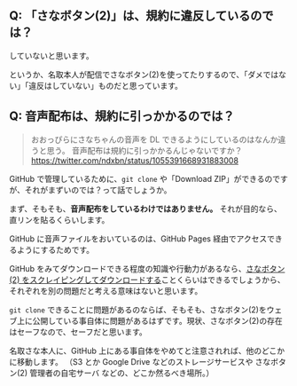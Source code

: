 ## Q: 「さなボタン(2)」は、規約に違反しているのでは？

していないと思います。

というか、名取本人が配信でさなボタン(2)を使ってたりするので、「ダメではない」「違反はしていない」ものだと思っています。

## Q: 音声配布は、規約に引っかかるのでは？

> おおっぴらにさなちゃんの音声を DL できるようにしているのはなんか違うと思う。
> 音声配布は規約に引っかかるんじゃないですか？
> https://twitter.com/ndxbn/status/1055391668931883008

GitHub で管理しているために、`git clone` や「Download ZIP」ができるのですが、それがまずいのでは？って話でしょうか。

まず、そもそも、**音声配布をしているわけではありません。**
それが目的なら、直リンを貼るくらいします。

GitHub に音声ファイルをおいているのは、GitHub Pages 経由でアクセスできるようにするためです。

GitHub をみてダウンロードできる程度の知識や行動力があるなら、[さなボタン(2) をスクレイピングしてダウンロードする](https://github.com/Zhacro/SanaButtonDownloader)ことくらいはできるでしょうから、それぞれを別の問題だと考える意味はないと思います。

`git clone` できることに問題があるのならば、そもそも、さなボタン(2)をウェブ上に公開している事自体に問題があるはずです。現状、さなボタン(2)の存在はセーフなので、セーフだと思います。

名取さな本人に、GitHub 上にある事自体をやめてと注意されれば、他のどこかに移動します。
（S3 とか Google Drive などのストレージサービスや さなボタン(2) 管理者の自宅サーバ などの、どこか然るべき場所。）
